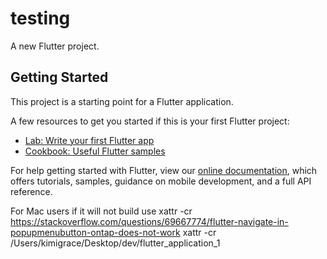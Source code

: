 # testing

A new Flutter project.

## Getting Started

This project is a starting point for a Flutter application.

A few resources to get you started if this is your first Flutter project:

- [Lab: Write your first Flutter app](https://flutter.dev/docs/get-started/codelab)
- [Cookbook: Useful Flutter samples](https://flutter.dev/docs/cookbook)

For help getting started with Flutter, view our
[online documentation](https://flutter.dev/docs), which offers tutorials,
samples, guidance on mobile development, and a full API reference.




For Mac users if it will not build use 
xattr -cr <path to file>  https://stackoverflow.com/questions/69667774/flutter-navigate-in-popupmenubutton-ontap-does-not-work
xattr -cr /Users/kimigrace/Desktop/dev/flutter_application_1
